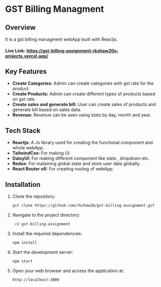 # GST Billing Managment

## Overview

It is a gst billing managment webApp built with Reactjs.
#### Live Link-  https://gst-billing-assignment-rkshaw20s-projects.vercel.app/


## Key Features

- **Create Categories:** Admin can create categories with gst rate for the product
- **Create Products:** Admin can create different types of products based on gst rate.
- **Create sales and generate bill:** User can create sales of products and generate bill based on sales data.
- **Revenue:** Revenue can be seen using stats by day, month and year.

## Tech Stack

- **Reactjs:** A Js library used for creating the functional component and whole webApp.
- **TailwindCss:** For making UI.
- **DaisyUI:** For making different component like stats , dropdown etc.
- **Redux:** For mataining global state and store user data globally.
- **React Router v6:** For creating routing of webApp.

## Installation

1. Clone the repository:
   ```bash
   git clone https://github.com/rkshaw20/gst-billing-assignment.git

2. Navigate to the project directory:
   ```bash
    cd gst-billing-assignment 
3. Install the required dependencies:
   ```bash
   npm install
4. Start the development server:
   ```bash
   npm start
5. Open your web browser and access the application at:
   ```bash
   http://localhost:3000


